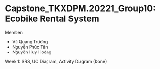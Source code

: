 # Capstone_TKXDPM.20221_Group10: Ecobike Rental System
Member: 
- Vũ Quang Trường
- Nguyễn Phúc Tân
- Nguyễn Huy Hoàng

Week 1: SRS, UC Diagram, Activity Diagram (Done)
